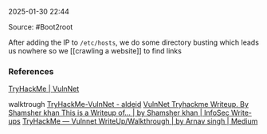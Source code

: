 
2025-01-30 22:44

Source: #Boot2root

After adding the IP to `/etc/hosts`, we do some directory busting which leads us nowhere so we [[crawling a website]] to find links 






### References
[TryHackMe | VulnNet](https://tryhackme.com/r/room/vulnnet1)

walktrough
[TryHackMe-VulnNet - aldeid](https://www.aldeid.com/wiki/TryHackMe-VulnNet)
[VulnNet Tryhackme Writeup. By Shamsher khan This is a Writeup of… | by Shamsher khan | InfoSec Write-ups](https://infosecwriteups.com/vulnnet-tryhackme-writeup-3a5bd68b0959)
[TryHackMe — Vulnnet WriteUp/Walkthrough | by Arnav singh | Medium](https://medium.com/@arnavsinghinfosec/tryhackme-vulnnet-writeup-walkthrough-3b7846b24416)